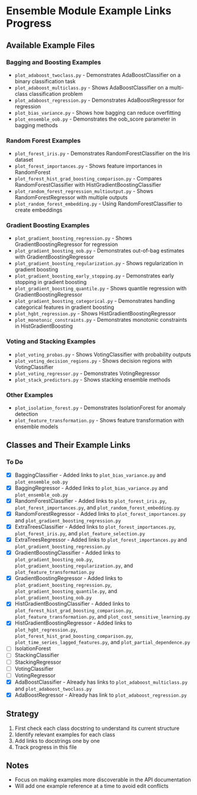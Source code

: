 # Ensemble Module Example Links Progress

## Available Example Files

### Bagging and Boosting Examples
- `plot_adaboost_twoclass.py` - Demonstrates AdaBoostClassifier on a binary classification task
- `plot_adaboost_multiclass.py` - Shows AdaBoostClassifier on a multi-class classification problem
- `plot_adaboost_regression.py` - Demonstrates AdaBoostRegressor for regression
- `plot_bias_variance.py` - Shows how bagging can reduce overfitting
- `plot_ensemble_oob.py` - Demonstrates the oob_score parameter in bagging methods

### Random Forest Examples
- `plot_forest_iris.py` - Demonstrates RandomForestClassifier on the Iris dataset
- `plot_forest_importances.py` - Shows feature importances in RandomForest
- `plot_forest_hist_grad_boosting_comparison.py` - Compares RandomForestClassifier with HistGradientBoostingClassifier
- `plot_random_forest_regression_multioutput.py` - Shows RandomForestRegressor with multiple outputs
- `plot_random_forest_embedding.py` - Using RandomForestClassifier to create embeddings

### Gradient Boosting Examples
- `plot_gradient_boosting_regression.py` - Shows GradientBoostingRegressor for regression
- `plot_gradient_boosting_oob.py` - Demonstrates out-of-bag estimates with GradientBoostingRegressor
- `plot_gradient_boosting_regularization.py` - Shows regularization in gradient boosting
- `plot_gradient_boosting_early_stopping.py` - Demonstrates early stopping in gradient boosting
- `plot_gradient_boosting_quantile.py` - Shows quantile regression with GradientBoostingRegressor
- `plot_gradient_boosting_categorical.py` - Demonstrates handling categorical features in gradient boosting
- `plot_hgbt_regression.py` - Shows HistGradientBoostingRegressor
- `plot_monotonic_constraints.py` - Demonstrates monotonic constraints in HistGradientBoosting

### Voting and Stacking Examples
- `plot_voting_probas.py` - Shows VotingClassifier with probability outputs
- `plot_voting_decision_regions.py` - Shows decision regions with VotingClassifier
- `plot_voting_regressor.py` - Demonstrates VotingRegressor
- `plot_stack_predictors.py` - Shows stacking ensemble methods

### Other Examples
- `plot_isolation_forest.py` - Demonstrates IsolationForest for anomaly detection
- `plot_feature_transformation.py` - Shows feature transformation with ensemble models

## Classes and Their Example Links

### To Do
- [x] BaggingClassifier - Added links to `plot_bias_variance.py` and `plot_ensemble_oob.py`
- [x] BaggingRegressor - Added links to `plot_bias_variance.py` and `plot_ensemble_oob.py`
- [x] RandomForestClassifier - Added links to `plot_forest_iris.py`, `plot_forest_importances.py`, and `plot_random_forest_embedding.py`
- [x] RandomForestRegressor - Added links to `plot_forest_importances.py` and `plot_gradient_boosting_regression.py`
- [x] ExtraTreesClassifier - Added links to `plot_forest_importances.py`, `plot_forest_iris.py`, and `plot_feature_selection.py`
- [x] ExtraTreesRegressor - Added links to `plot_forest_importances.py` and `plot_gradient_boosting_regression.py`
- [x] GradientBoostingClassifier - Added links to `plot_gradient_boosting_oob.py`, `plot_gradient_boosting_regularization.py`, and `plot_feature_transformation.py`
- [x] GradientBoostingRegressor - Added links to `plot_gradient_boosting_regression.py`, `plot_gradient_boosting_quantile.py`, and `plot_gradient_boosting_oob.py`
- [x] HistGradientBoostingClassifier - Added links to `plot_forest_hist_grad_boosting_comparison.py`, `plot_feature_transformation.py`, and `plot_cost_sensitive_learning.py`
- [x] HistGradientBoostingRegressor - Added links to `plot_hgbt_regression.py`, `plot_forest_hist_grad_boosting_comparison.py`, `plot_time_series_lagged_features.py`, and `plot_partial_dependence.py`
- [ ] IsolationForest
- [ ] StackingClassifier
- [ ] StackingRegressor
- [ ] VotingClassifier
- [ ] VotingRegressor
- [x] AdaBoostClassifier - Already has links to `plot_adaboost_multiclass.py` and `plot_adaboost_twoclass.py`
- [x] AdaBoostRegressor - Already has link to `plot_adaboost_regression.py`

## Strategy
1. First check each class docstring to understand its current structure
2. Identify relevant examples for each class
3. Add links to docstrings one by one
4. Track progress in this file

## Notes
- Focus on making examples more discoverable in the API documentation
- Will add one example reference at a time to avoid edit conflicts
